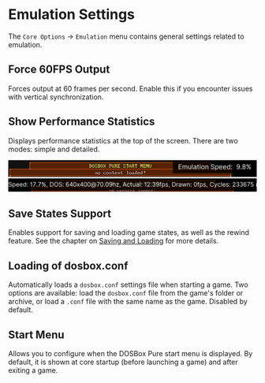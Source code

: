# Emulation Settings

The `Core Options` → `Emulation` menu contains general settings related to emulation.

## Force 60FPS Output

Forces output at 60 frames per second. Enable this if you encounter issues with vertical synchronization.

## Show Performance Statistics

Displays performance statistics at the top of the screen. There are two modes: simple and detailed.

![Example of performance statistics in simple mode](../../assets/dosbox-pure/stats-simple.png)  
![Example of performance statistics in detailed mode](../../assets/dosbox-pure/stats-detailed.png)

## Save States Support

Enables support for saving and loading game states, as well as the rewind feature. See the chapter on [Saving and Loading](../save-load.md#saving-and-loading-game-state-with-saveload-state) for more details.

## Loading of dosbox.conf

Automatically loads a `dosbox.conf` settings file when starting a game. Two options are available: load the `dosbox.conf` file from the game's folder or archive, or load a `.conf` file with the same name as the game. Disabled by default.

## Start Menu

Allows you to configure when the DOSBox Pure start menu is displayed. By default, it is shown at core startup (before launching a game) and after exiting a game.
